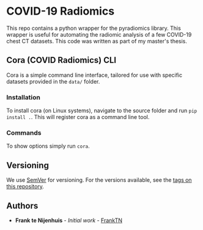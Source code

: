# COVID-19 Radiomics

This repo contains a python wrapper for the pyradiomics library. This wrapper is useful for automating the radiomic analysis of a few COVID-19 chest CT datasets. This code was written as part of my master's thesis. 

## Cora (COVID Radiomics) CLI
Cora is a simple command line interface, tailored for use with specific datasets provided in the `data/` folder.

### Installation
To install cora (on Linux systems), navigate to the source folder and run `pip install .`. This will register cora as a command line tool.

### Commands
To show options simply run `cora`.

## Versioning

We use [SemVer](http://semver.org/) for versioning. For the versions available, see the [tags on this repository](https://github.com/FrankTN/SW_COVID/tags). 

## Authors

* **Frank te Nijenhuis** - *Initial work* - [FrankTN](https://github.com/FrankTN)
